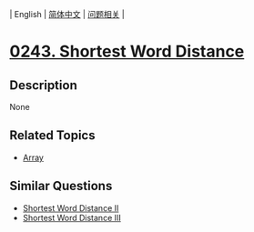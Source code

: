 
| English | [简体中文](README.md) | [问题相关](QUESTION.md) |
# [0243. Shortest Word Distance](https://leetcode-cn.com/problems/shortest-word-distance/)
## Description
None
## Related Topics
- [Array](https://leetcode-cn.com/tag/array)
## Similar Questions
- [Shortest Word Distance II](../0244/README_EN.md)
- [Shortest Word Distance III](../0245/README_EN.md)
